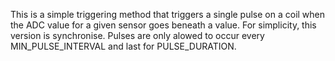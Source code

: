 This is a simple triggering method that triggers a single pulse on a coil when the ADC value for a given sensor goes beneath a value. For simplicity, this version is synchronise. Pulses are only alowed to occur every MIN_PULSE_INTERVAL and last for PULSE_DURATION.
